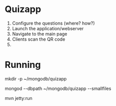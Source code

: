 # Quizapp

1.  Configure the questions (where? how?)
2.  Launch the application/webserver
3.  Navigate to the main page
4.  Clients scan the QR code
5.  

# Running

mkdir -p ~/mongodb/quizapp

mongod --dbpath ~/mongodb/quizapp --smallfiles

mvn jetty:run
